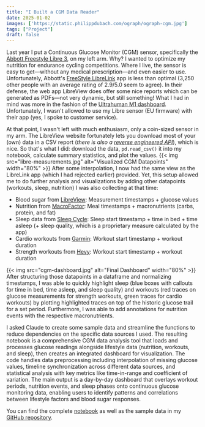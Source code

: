 ```yaml
---
title: "I Built a CGM Data Reader"
date: 2025-01-02
images: ['https://static.philippdubach.com/ograph/ograph-cgm.jpg']
tags: ["Project"]
draft: false
---
```


Last year I put a Continuous Glucose Monitor (CGM) sensor, specifically the [Abbott Freestyle Libre 3](https://www.freestyle.abbott), on my left arm. Why? I wanted to optimize my nutrition for endurance cycling competitions. Where I live, the sensor is easy to get—without any medical prescription—and even easier to use. Unfortunately, Abbott's [FreeStyle LibreLink](https://apps.apple.com/us/app/freestyle-librelink-us/id1325992472) app is less than optimal (3,250 other people with an average rating of 2.9/5.0 seem to agree). In their defense, the web app LibreView does offer some nice reports which can be generated as PDFs—not very dynamic, but still something! What I had in mind was more in the fashion of the [Ultrahuman M1 dashboard](https://ultrahuman.com/m1). Unfortunately, I wasn't allowed to use my Libre sensor (EU firmware) with their app (yes, I spoke to customer service).

At that point, I wasn't left with much enthusiasm, only a coin-sized sensor in my arm. The LibreView website fortunately lets you download most of your (own) data in a CSV report (_there is also a [reverse engineered API](https://github.com/FokkeZB/libreview-unofficial)_), which is nice. So that's what I did: download the data, `pd.read_csv()` it into my notebook, calculate summary statistics, and plot the values.
{{< img src="libre-measurements.jpg" alt="Visualized CGM Datapoints" width="80%" >}}
After some interpolation, I now had the same view as the LibreLink app (which I had rejected earlier) provided. Yet, this setup allowed me to do further analysis and visualizations by adding other datapoints (workouts, sleep, nutrition) I was also collecting at that time:

- Blood sugar from [LibreView](https://www.libreview.com/): Measurement timestamps + glucose values
- Nutrition from [MacroFactor](https://macrofactorapp.com/): Meal timestamps + macronutrients (carbs, protein, and fat)
- Sleep data from [Sleep Cycle](https://sleepcycle.com/): Sleep start timestamp + time in bed + time asleep (+ sleep quality, which is a proprietary measure calculated by the app)
- Cardio workouts from [Garmin](https://connect.garmin.com/): Workout start timestamp + workout duration
- Strength workouts from [Hevy](https://www.hevyapp.com/): Workout start timestamp + workout duration

{{< img src="cgm-dashboard.jpg" alt="Final Dashboard" width="80%" >}}
After structuring those datapoints in a dataframe and normalizing timestamps, I was able to quickly highlight sleep (blue boxes with callouts for time in bed, time asleep, and sleep quality) and workouts (red traces on glucose measurements for strength workouts, green traces for cardio workouts) by plotting highlighted traces on top of the historic glucose trail for a set period. Furthermore, I was able to add annotations for nutrition events with the respective macronutrients.

I asked Claude to create some sample data and streamline the functions to reduce dependencies on the specific data sources I used. The resulting notebook is a comprehensive CGM data analysis tool that loads and processes glucose readings alongside lifestyle data (nutrition, workouts, and sleep), then creates an integrated dashboard for visualization. The code handles data preprocessing including interpolation of missing glucose values, timeline synchronization across different data sources, and statistical analysis with key metrics like time-in-range and coefficient of variation. The main output is a day-by-day dashboard that overlays workout periods, nutrition events, and sleep phases onto continuous glucose monitoring data, enabling users to identify patterns and correlations between lifestyle factors and blood sugar responses. 

You can find the complete [notebook](https://github.com/philippdubach/glucose-tracker/blob/fd5992961cfb4630dad439c782430190937414a3/notebooks/data_exploration.ipynb) as well as the sample data in my [GitHub repository](https://github.com/philippdubach/glucose-tracker/).